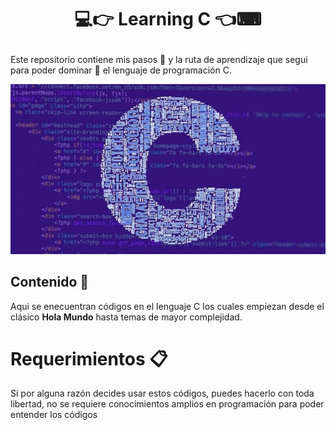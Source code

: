 # <p style="text-align: center">💻👉 Learning C 👈⌨ </p>

Este repositorio contiene mis pasos 👞 y la ruta de aprendizaje que segui para poder dominar 🧠 el lenguaje de programación C.

<p style="text-align: center">
    <img src="pictures/background.png">
</p>

## Contenido 📘

Aqui se enecuentran códigos en el lenguaje C los cuales empiezan desde el clásico __**Hola Mundo**__ hasta temas de mayor complejidad.

# Requerimientos 📋

Si por alguna razón decides usar estos códigos, puedes hacerlo con toda libertad, no se requiere conocimientos amplios en programación para poder entender los códigos